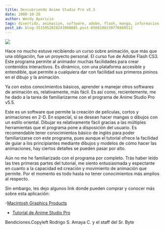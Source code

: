 ```yaml
---
title: Descubriendo Anime Studio Pro v5.5
date: 2008-10-26
author: Wendy Aparicio
tags: divertido, animacion, software, adobe, flash, manga, informacion, anime
post_id: blog-3515952828243908885.post-8568108239776860512
---
```


[![](http://3.bp.blogspot.com/_JbB9KsZ238w/SQVN_ZrWujI/AAAAAAAAAO4/gJO_9CdxrT0/s320/ANIME.JPG)](http://3.bp.blogspot.com/_JbB9KsZ238w/SQVN_ZrWujI/AAAAAAAAAO4/gJO_9CdxrT0/s1600-h/ANIME.JPG)

Hace no mucho estuve recibiendo un curso sobre animación, que más que una obligación, fue
      un proyecto personal. El curso fue de Adobe Flash CS3.
Este programa permite al
      animador muchas facilidades para crear contenidos interactivos. Es dinámico, con una
      plataforma accesible y entendible, que permite a cualquiera dar con facilidad sus primeros
      pininos en el dibujo y la animación.

Ya con estos conocimientos
      básicos, aprender a manejar otros softwares de animación es, relativamente, más fácil. Es así
      como, recientemente, me he dado a la tarea de familiarizarme con el programa de Anime Studio
      Pro v5.5.

Este es un software que permite la creación de películas,
      cortos y animaciones en 2-D. En especial, si se desean hacer mangas o dibujos con un estilo
      oriental. Dibujar es relativamente fácil gracias a las múltiples herramientas que el programa
      pone a disposición del usuario.
Es recomendable tener conocimientos básico de
      inglés para poder familiarizarse con este programa, pues aunque el tutorial ofrece la
      facilidad de guiar a los principiantes mediante dibujos y modelos de cómo hacer las
      animaciones, hay ciertos detalles se pueden pasar por alto.

Aún no me
      he familiarizado con el programa por completo. Trás haber leído las tres primeras partes del
      tutorial, me siento entusiasmada y espectante en cuanto a la capacidad ed creación y
      movimiento de animación que permite. Por el momento es todo hasta no tener conocimientos más
      amplios al respecto.

Sin embargo, les dejo algunos link donde pueden
      comprar y conocer más sobre esta aplicación:

-[Macintosh Graphics Products](http://my.smithmicro.com/mac/graphics.html)

- [Tutorial de Anime Studio Pro](http://www.tutoriales-gratis.com/busqueda.php?buscar=anime%20studio%20pro)

Bendiciones.Copyleft Rodrigo S. Amaya C. y el staff del Sr.
      Byte